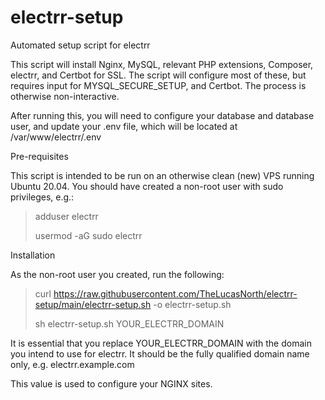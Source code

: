 # electrr-setup
Automated setup script for electrr

This script will install Nginx, MySQL, relevant PHP extensions, Composer, electrr, and Certbot for SSL. The script will configure most of these, but requires input for MYSQL_SECURE_SETUP, and Certbot. The process is otherwise non-interactive.

After running this, you will need to configure your database and database user, and update your .env file, which will be located at /var/www/electrr/.env

Pre-requisites

This script is intended to be run on an otherwise clean (new) VPS running Ubuntu 20.04.
You should have created a non-root user with sudo privileges, e.g.:
 > adduser electrr
 > 
 > usermod -aG sudo electrr
  
Installation

As the non-root user you created, run the following:

 > curl https://raw.githubusercontent.com/TheLucasNorth/electrr-setup/main/electrr-setup.sh -o electrr-setup.sh
 > 
 > sh electrr-setup.sh YOUR_ELECTRR_DOMAIN
 
It is essential that you replace YOUR_ELECTRR_DOMAIN with the domain you intend to use for electrr. It should be the fully qualified domain name only, e.g. electrr.example.com

This value is used to configure your NGINX sites.
